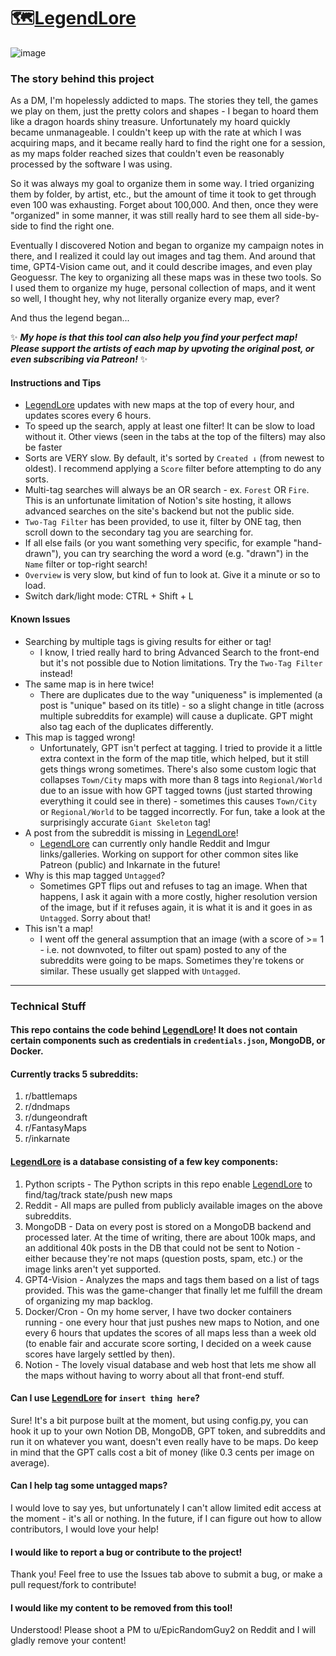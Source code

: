 # 🗺️[LegendLore](https://legendlore.notion.site/)

![image](https://github.com/EpicRandomGuy2/LegendLore/assets/163953013/929803f1-2f92-4b2d-8a4b-5d986642de60)

### The story behind this project
As a DM, I'm hopelessly addicted to maps. The stories they tell, the games we play on them, just the pretty colors and shapes - I began to hoard them like a dragon hoards shiny treasure. Unfortunately my hoard quickly became unmanageable. I couldn't keep up with the rate at which I was acquiring maps, and it became really hard to find the right one for a session, as my maps folder reached sizes that couldn't even be reasonably processed by the software I was using. 

So it was always my goal to organize them in some way. I tried organizing them by folder, by artist, etc., but the amount of time it took to get through even 100 was exhausting. Forget about 100,000. And then, once they were "organized" in some manner, it was still really hard to see them all side-by-side to find the right one.

Eventually I discovered Notion and began to organize my campaign notes in there, and I realized it could lay out images and tag them. And around that time, GPT4-Vision came out, and it could describe images, and even play Geoguessr. The key to organizing all these maps was in these two tools. So I used them to organize my huge, personal collection of maps, and it went so well, I thought hey, why not literally organize every map, ever?

And thus the legend began...

✨ _**My hope is that this tool can also help you find your perfect map! Please support the artists of each map by upvoting the original post, or even subscribing via Patreon!**_ ✨

#### Instructions and Tips

- [LegendLore](https://legendlore.notion.site/) updates with new maps at the top of every hour, and updates scores every 6 hours.
- To speed up the search, apply at least one filter! It can be slow to load without it. Other views (seen in the tabs at the top of the filters) may also be faster
- Sorts are VERY slow. By default, it's sorted by `Created ↓` (from newest to oldest). I recommend applying a `Score` filter before attempting to do any sorts.
- Multi-tag searches will always be an OR search - ex. `Forest` OR `Fire`. This is an unfortunate limitation of Notion's site hosting, it allows advanced searches on the site's backend but not the public side.
- `Two-Tag Filter` has been provided, to use it, filter by ONE tag, then scroll down to the secondary tag you are searching for.
- If all else fails (or you want something very specific, for example "hand-drawn"), you can try searching the word a word (e.g. "drawn") in the `Name` filter or top-right search!
- `Overview` is very slow, but kind of fun to look at. Give it a minute or so to load.
- Switch dark/light mode: CTRL + Shift + L

#### Known Issues
- Searching by multiple tags is giving results for either or tag!
    - I know, I tried really hard to bring Advanced Search to the front-end but it's not possible due to Notion limitations. Try the `Two-Tag Filter` instead!
- The same map is in here twice!
    - There are duplicates due to the way "uniqueness" is implemented (a post is "unique" based on its title) - so a slight change in title (across multiple subreddits for example) will cause a duplicate. GPT might also tag each of the duplicates differently.
- This map is tagged wrong!
    - Unfortunately, GPT isn't perfect at tagging. I tried to provide it a little extra context in the form of the map title, which helped, but it still gets things wrong sometimes. There's also some custom logic that collapses `Town/City` maps with more than 8 tags into `Regional/World` due to an issue with how GPT tagged towns (just started throwing everything it could see in there) - sometimes this causes `Town/City` or `Regional/World` to be tagged incorrectly. For fun, take a look at the surprisingly accurate `Giant Skeleton` tag!
- A post from the subreddit is missing in [LegendLore](https://legendlore.notion.site/)!
    - [LegendLore](https://legendlore.notion.site/) can currently only handle Reddit and Imgur links/galleries. Working on support for other common sites like Patreon (public) and Inkarnate in the future!
- Why is this map tagged `Untagged`?
    - Sometimes GPT flips out and refuses to tag an image. When that happens, I ask it again with a more costly, higher resolution version of the image, but if it refuses again, it is what it is and it goes in as `Untagged`. Sorry about that!
- This isn't a map!
    - I went off the general assumption that an image (with a score of >= 1 - i.e. not downvoted, to filter out spam) posted to any of the subreddits were going to be maps. Sometimes they're tokens or similar. These usually get slapped with `Untagged`. 

---

### Technical Stuff

#### This repo contains the code behind [LegendLore](https://legendlore.notion.site/)! It does not contain certain components such as credentials in `credentials.json`, MongoDB, or Docker.
#### Currently tracks 5 subreddits: 
1. r/battlemaps
2. r/dndmaps
3. r/dungeondraft
4. r/FantasyMaps
5. r/inkarnate


#### [LegendLore](https://legendlore.notion.site/) is a database consisting of a few key components:
1. Python scripts - The Python scripts in this repo enable [LegendLore](https://legendlore.notion.site/) to find/tag/track state/push new maps
2. Reddit - All maps are pulled from publicly available images on the above subreddits.
3. MongoDB - Data on every post is stored on a MongoDB backend and processed later. At the time of writing, there are about 100k maps, and an additional 40k posts in the DB that could not be sent to Notion - either because they're not maps (question posts, spam, etc.) or the image links aren't yet supported.
4. GPT4-Vision - Analyzes the maps and tags them based on a list of tags provided. This was the game-changer that finally let me fulfill the dream of organizing my map backlog.
5. Docker/Cron - On my home server, I have two docker containers running - one every hour that just pushes new maps to Notion, and one every 6 hours that updates the scores of all maps less than a week old (to enable fair and accurate score sorting, I decided on a week cause scores have largely settled by then).
6. Notion - The lovely visual database and web host that lets me show all the maps without having to worry about all that front-end stuff.

#### Can I use [LegendLore](https://legendlore.notion.site/) for `insert thing here`?
Sure! It's a bit purpose built at the moment, but using config.py, you can hook it up to your own Notion DB, MongoDB, GPT token, and subreddits and run it on whatever you want, doesn't even really have to be maps. Do keep in mind that the GPT calls cost a bit of money (like 0.3 cents per image on average).

#### Can I help tag some untagged maps?
I would love to say yes, but unfortunately I can't allow limited edit access at the moment - it's all or nothing. In the future, if I can figure out how to allow contributors, I would love your help!

#### I would like to report a bug or contribute to the project!
Thank you! Feel free to use the Issues tab above to submit a bug, or make a pull request/fork to contribute!

#### I would like my content to be removed from this tool!
Understood! Please shoot a PM to u/EpicRandomGuy2 on Reddit and I will gladly remove your content!
